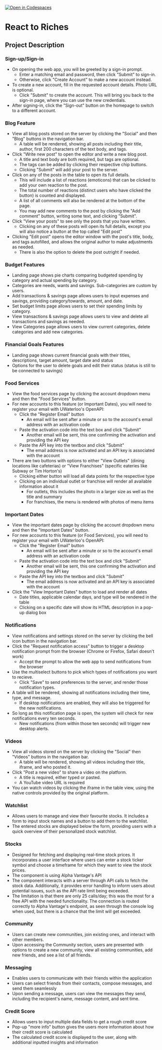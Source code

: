 [![Open in Codespaces](https://classroom.github.com/assets/launch-codespace-7f7980b617ed060a017424585567c406b6ee15c891e84e1186181d67ecf80aa0.svg)](https://classroom.github.com/open-in-codespaces?assignment_repo_id=13376841)

# React to Riches

## Project Description

### Sign-up/Sign-in

- On opening the web app, you will be greeted by a sign-in prompt.
  - Enter a matching email and password, then click "Submit" to sign-in.
  - Otherwise, click "Create Account" to make a new account instead.
- To create a new account, fill in the requested account details. Photo URL is
  optional.
  - Click "Submit" to create the account. This will bring you back to the
    sign-in page, where you can use the new credentials.
- After signing-in, click the "Sign-out" button on the homepage to switch to a
  different account.

### Blog Feature

- View all blog posts stored on the server by clicking the "Social" and then "Blog" buttons in the navigation bar.
  - A table will be rendered, showing all posts including their title, author, first 200 characters of the text body, and tags.
- Click "Write new post" to open the editor and write a new blog post.
  - A title and text body are both required, but tags are optional.
  - The tags can be added by clicking their respective chip buttons.
  - Clicking "Submit" will add your post to the server.
- Click on any of the posts in the table to open its full details.
  - This will include a list of reactions (emoticons) that can be clicked to add your own reaction to the post.
  - The total number of reactions (distinct users who have clicked the button) is counted and displayed.
  - A list of all comments will also be rendered at the bottom of the page.
  - You may add new comments to the post by clicking the "Add comment" button, writing some text, and clicking "Submit".
- Click "View your posts" to see only the posts that you have written.
  - Clicking on any of these posts will open its full details, except you will also notice a button at the top called "Edit post"
- Clicking "Edit post" opens the editor window with the post's title, body, and tags autofilled, and allows the original author to make adjustments as needed.
  - There is also the option to delete the post outright if needed.
 
### Budget Features
- Landing page shows pie charts comparing budgeted spending by category and actual spending by category.
- Categories are needs, wants and savings. Sub-categories are custom by users.
- Add transactions & savings page allows users to input expenses and savings, providing category/towards, amount, and date.
- Set budget limits page allows users to set their spending limits by category.
- View transactions & savings page allows users to view and delete all transactions and savings as needed.
- View Categories page allows users to view current categories, delete categories and add new categories.

### Financial Goals Features
- Landing page shows current financial goals with their titles, descriptions, target amount, target date and status
- Options for the user to delete goals and edit their status (status is still to be connected to savings)

### Food Services
- View the food services page by clicking the account dropdown menu and then the "Food Services" button.
- For new accounts to this feature (or Important Dates), you will need to register your email with UWaterloo's OpenAPI:
  - Click the "Register Email" button
    - An email will be sent after a minute or so to the account's email address with an activation code
  - Paste the activation code into the text box and click "Submit"
    - Another email will be sent, this one confirming the activation and providing the API key
  - Paste the API key into the textbox and click "Submit"
    - The email address is now activated and an API key is associated with the account
- There are two buttons with options to either "View Outlets" (dining locations like cafeterias) or "View Franchises" (specific eateries like Subway or Tim Horton's)
  - Clicking either button will load all data points for the respective type
  - Clicking on an individual outlet or franchise will render all available information about it
    - For outlets, this includes the photo in a larger size as well as the title and summary
    - For franchises, the menu is rendered with photos of menu items

### Important Dates
- View the important dates page by clicking the account dropdown menu and then the "Important Dates" button.
- For new accounts to this feature (or Food Services), you will need to register your email with UWaterloo's OpenAPI:
  - Click the "Register Email" button
    - An email will be sent after a minute or so to the account's email address with an activation code
  - Paste the activation code into the text box and click "Submit"
    - Another email will be sent, this one confirming the activation and providing the API key
  - Paste the API key into the textbox and click "Submit"
    - The email address is now activated and an API key is associated with the account
- Click the "View Important Dates" button to load and render all dates
  - Date titles, applicable calendar days, and type will be rendered in the table
  - Clicking on a specific date will show its HTML description in a pop-up dialog box

### Notifications

- View notifications and settings stored on the server by clicking the bell icon button in the navigation bar.
- Click the "Request notification access" button to trigger a desktop notification prompt from the browser (Chrome or Firefox, Safari doesn't work)
  - Accept the prompt to allow the web app to send notifications from the browser
- Use the multiselect buttons to pick which types of notifications you want to recieve.
  - Click "Save" to send preferences to the server, and render those notification types.
- A table will be rendered, showing all notifications including their time, type, and message.
  - If desktop notifications are enabled, they will also be triggered for the new notifications.
- So long as this notification page is open, the system will check for new notifications every ten seconds.
  - New notifications (from within those ten seconds) will trigger new desktop alerts.

### Videos

- View all videos stored on the server by clicking the "Social" then "Videos" buttons in the navigation bar.
  - A table will be rendered, showing all videos including their title, iframe, and who posted it.
- Click "Post a new video" to share a video on the platform.
  - A title is required, either typed or pasted.
  - A YouTube video URL is required
- You can watch videos by clicking the iframe in the table view, using the native controls provided by the original platform.

### Watchlist
- Allows users to manage and view their favourite stocks. It includes a form to input stock names and a button to add them to the watchlist. 
- The entered stocks are displayed below the form, providing users with a quick overview of their personalized stock watchlist.

### Stocks
- Designed for fetching and displaying real-time stock prices. It incorporates a user interface where users can enter a stock ticker symbol and choose a timeframe for which they want to view the stock prices. 
- The component is using Alpha Vantage's API
- The component interacts with a server through API calls to fetch the stock data. Additionally, it provides error handling to inform users about potential issues, such as the API rate limit being exceeded.
- The limitation is that there are only 25 calls/day; this was the most for a free API with the needed functionality. The connection is routed correctly to Alpha Vantage's endpoint, as seen through the console log when used, but there is a chance that the limit will get exceeded.

### Community
- Users can create new communities, join existing ones, and interact with other members. 
- Upon accessing the Community section, users are presented with options to create a new community, view all existing communities, add new friends, and see a list of all friends. 

### Messaging
- Enables users to communicate with their friends within the application
- Users can select friends from their contacts, compose messages, and send them seamlessly
- Upon sending a message, users can view the messages they send, including the recipient's name, message content, and sent time. 

### Credit Score
- Allows users to input multiple data fields to get a rough credit score
- Pop-up "more info" button gives the users more information about how their credit score is calculated
- The calculated credit score is displayed to the user, along with additional inputted insights and information













